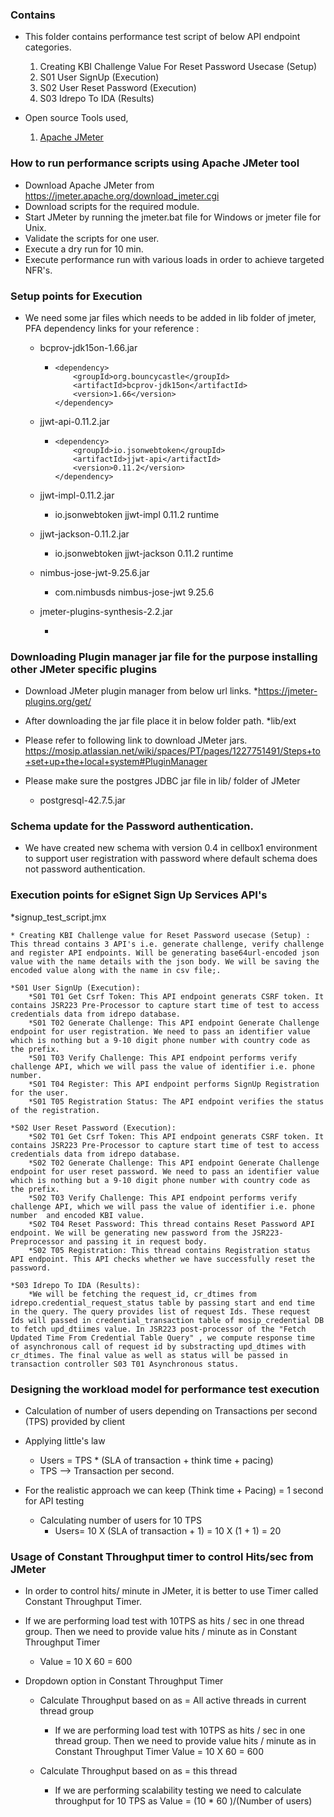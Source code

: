 
### Contains
* This folder contains performance test script of below API endpoint categories.
    1. Creating KBI Challenge Value For Reset Password Usecase (Setup)
    2. S01 User SignUp (Execution)
    3. S02 User Reset Password (Execution)
	4. S03 Idrepo To IDA (Results)


* Open source Tools used,
    1. [Apache JMeter](https://jmeter.apache.org/)

### How to run performance scripts using Apache JMeter tool
* Download Apache JMeter from https://jmeter.apache.org/download_jmeter.cgi
* Download scripts for the required module.
* Start JMeter by running the jmeter.bat file for Windows or jmeter file for Unix. 
* Validate the scripts for one user.
* Execute a dry run for 10 min.
* Execute performance run with various loads in order to achieve targeted NFR's.

### Setup points for Execution

* We need some jar files which needs to be added in lib folder of jmeter, PFA dependency links for your reference : 

   * bcprov-jdk15on-1.66.jar
      * <!-- https://mvnrepository.com/artifact/org.bouncycastle/bcprov-jdk15on -->
			<dependency>
				<groupId>org.bouncycastle</groupId>
				<artifactId>bcprov-jdk15on</artifactId>
				<version>1.66</version>
			</dependency>

   * jjwt-api-0.11.2.jar
      * <!-- https://mvnrepository.com/artifact/io.jsonwebtoken/jjwt-api -->
			<dependency>
				<groupId>io.jsonwebtoken</groupId>
				<artifactId>jjwt-api</artifactId>
				<version>0.11.2</version>
			</dependency>

   * jjwt-impl-0.11.2.jar
       * <!-- https://mvnrepository.com/artifact/io.jsonwebtoken/jjwt-impl -->
			<dependency>
				<groupId>io.jsonwebtoken</groupId>
				<artifactId>jjwt-impl</artifactId>
				<version>0.11.2</version>
				<scope>runtime</scope>
			</dependency>

   * jjwt-jackson-0.11.2.jar
       * <!-- https://mvnrepository.com/artifact/io.jsonwebtoken/jjwt-jackson -->
			<dependency>
				<groupId>io.jsonwebtoken</groupId>
				<artifactId>jjwt-jackson</artifactId>
				<version>0.11.2</version>
				<scope>runtime</scope>
			</dependency>

   * nimbus-jose-jwt-9.25.6.jar  
       * <!-- https://mvnrepository.com/artifact/com.nimbusds/nimbus-jose-jwt -->
			<dependency>
				<groupId>com.nimbusds</groupId>
				<artifactId>nimbus-jose-jwt</artifactId>
				<version>9.25.6</version>
			</dependency>

	* jmeter-plugins-synthesis-2.2.jar
		* <!-- https://jmeter-plugins.org/files/packages/jpgc-synthesis-2.2.zip -->
		

### Downloading Plugin manager jar file for the purpose installing other JMeter specific plugins

* Download JMeter plugin manager from below url links.
	*https://jmeter-plugins.org/get/

* After downloading the jar file place it in below folder path.
	*lib/ext

* Please refer to following link to download JMeter jars.
	https://mosip.atlassian.net/wiki/spaces/PT/pages/1227751491/Steps+to+set+up+the+local+system#PluginManager
	
* Please make sure the postgres JDBC jar file in lib/ folder of JMeter
	* postgresql-42.7.5.jar
	
### Schema update for the Password authentication.

* We have created new schema with version 0.4 in cellbox1 environment to support user registration with password where default schema does not password authentication.

### Execution points for eSignet Sign Up Services API's

*signup_test_script.jmx
	
	* Creating KBI Challenge value for Reset Password usecase (Setup) : This thread contains 3 API's i.e. generate challenge, verify challenge and register API endpoints. Will be generating base64url-encoded json value with the name details with the json body. We will be saving the encoded value along with the name in csv file;.
	
	*S01 User SignUp (Execution):
		*S01 T01 Get Csrf Token: This API endpoint generats CSRF token. It contains JSR223 Pre-Processor to capture start time of test to access credentials data from idrepo database.
		*S01 T02 Generate Challenge: This API endpoint Generate Challenge endpoint for user registration. We need to pass an identifier value which is nothing but a 9-10 digit phone number with country code as the prefix.
		*S01 T03 Verify Challenge: This API endpoint performs verify challenge API, which we will pass the value of identifier i.e. phone number.
		*S01 T04 Register: This API endpoint performs SignUp Registration for the user.
		*S01 T05 Registration Status: The API endpoint verifies the status of the registration.
		
	*S02 User Reset Password (Execution):
	    *S02 T01 Get Csrf Token: This API endpoint generats CSRF token. It contains JSR223 Pre-Processor to capture start time of test to access credentials data from idrepo database.
		*S02 T02 Generate Challenge: This API endpoint Generate Challenge endpoint for user reset password. We need to pass an identifier value which is nothing but a 9-10 digit phone number with country code as the prefix.
		*S02 T03 Verify Challenge: This API endpoint performs verify challenge API, which we will pass the value of identifier i.e. phone number  and encoded KBI value.
		*S02 T04 Reset Password: This thread contains Reset Password API endpoint. We will be generating new password from the JSR223- Preprocessor and passing it in request body.
		*S02 T05 Registration: This thread contains Registration status API endpoint. This API checks whether we have successfully reset the password.
		
	*S03 Idrepo To IDA (Results):
		*We will be fetching the request_id, cr_dtimes from idrepo.credential_request_status table by passing start and end time in the query. The query provides list of request Ids. These request Ids will passed in credential_transaction table of mosip_credential DB to fetch upd_dtiimes value. In JSR223 post-processor of the "Fetch Updated Time From Credential Table Query" , we compute response time of asynchronous call of request id by substracting upd_dtimes with cr_dtimes. The final value as well as status will be passed in transaction controller S03 T01 Asynchronous status.
			
### Designing the workload model for performance test execution
* Calculation of number of users depending on Transactions per second (TPS) provided by client

* Applying little's law
	* Users = TPS * (SLA of transaction + think time + pacing)
	* TPS --> Transaction per second.
	
* For the realistic approach we can keep (Think time + Pacing) = 1 second for API testing
	* Calculating number of users for 10 TPS
		* Users= 10 X (SLA of transaction + 1)
		       = 10 X (1 + 1)
			   = 20
			   
### Usage of Constant Throughput timer to control Hits/sec from JMeter
* In order to control hits/ minute in JMeter, it is better to use Timer called Constant Throughput Timer.

* If we are performing load test with 10TPS as hits / sec in one thread group. Then we need to provide value hits / minute as in Constant Throughput Timer
	* Value = 10 X 60
			= 600

* Dropdown option in Constant Throughput Timer
	* Calculate Throughput based on as = All active threads in current thread group
		* If we are performing load test with 10TPS as hits / sec in one thread group. Then we need to provide value hits / minute as in Constant Throughput Timer
	 			Value = 10 X 60
					  = 600
		  
	* Calculate Throughput based on as = this thread
		* If we are performing scalability testing we need to calculate throughput for 10 TPS as 
          Value = (10 * 60 )/(Number of users)
